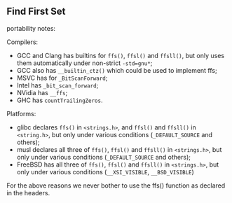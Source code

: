 ## Find First Set

portability notes:

Compilers:

- GCC and Clang has builtins for `ffs()`, `ffsl()` and `ffsll()`, but only uses them automatically under non-strict `-std=gnu*`;
- GCC also has `__builtin_ctz()` which could be used to implement ffs;
- MSVC has for `_BitScanForward`;
- Intel has `_bit_scan_forward`;
- NVidia has `__ffs`;
- GHC has `countTrailingZeros`.

Platforms:

- glibc declares `ffs()` in `<strings.h>`, and `ffsl()` and `ffsll()` in `<string.h>`, but only under various conditions (`_DEFAULT_SOURCE` and others);
- musl declares all three of `ffs()`, `ffsl()` and `ffsll()` in `<strings.h>`, but only under various conditions (`_DEFAULT_SOURCE` and others);
- FreeBSD has all three of `ffs()`, `ffsl()` and `ffsll()` in `<strings.h>`, but only under various conditions (`__XSI_VISIBLE`, `__BSD_VISIBLE`)

For the above reasons we never bother to use the ffs() function as declared in the headers.
